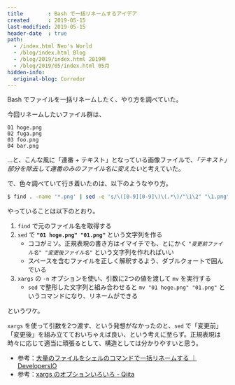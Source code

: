 ```yaml
---
title        : Bash で一括リネームするアイデア
created      : 2019-05-15
last-modified: 2019-05-15
header-date  : true
path:
  - /index.html Neo's World
  - /blog/index.html Blog
  - /blog/2019/index.html 2019年
  - /blog/2019/05/index.html 05月
hidden-info:
  original-blog: Corredor
---
```


Bash でファイルを一括リネームしたく、やり方を調べていた。

今回リネームしたいファイル群は、

```
01 hoge.png
02 fuga.png
03 foo.png
04 bar.png
```

…と、こんな風に「連番 + テキスト」となっている画像ファイルで、*「テキスト」部分を除去して連番のみのファイル名に変えたい*と考えていた。

で、色々調べていて行き着いたのは、以下のようなやり方。

```bash
$ find . -name '*.png' | sed -e 's/\([0-9][0-9]\)\(.*\)/"\1\2" "\1.png"/' | xargs -n 2 mv
```

やっていることは以下のとおり。

1. `find` で元のファイル名を取得する
2. `sed` で **`"01 hoge.png" "01.png"`** という文字列を作る
    - ココがミソ。正規表現の書き方はイマイチでも、とにかく *`"変更前ファイル名" "変更後ファイル名"`* という文字列を作れればいい
    - スペースを含むファイルを正しく解釈するよう、ダブルクォートで囲んでいる
3. `xargs` の `-n` オプションを使い、引数に2つの値を渡して `mv` を実行する
    - `sed` で整形した文字列と組み合わせると `mv "01 hoge.png" "01.png"` というコマンドになり、リネームができる

というワケ。

`xargs` を使って引数を2つ渡す、という発想がなかったのと、`sed` で「変更前」「変更後」を組み立てておいちゃえば良い、という考えに至らず。正規表現は時々に応じて適当に頑張るとして、構造としては分かりやすいと思う。

- 参考：[大量のファイルをシェルのコマンドで一括リネームする ｜ DevelopersIO](https://dev.classmethod.jp/etc/rename_massive_files/)
- 参考：[xargs のオプションいろいろ - Qiita](https://qiita.com/hitode7456/items/6ba8e2d58f9b8db9de11)
